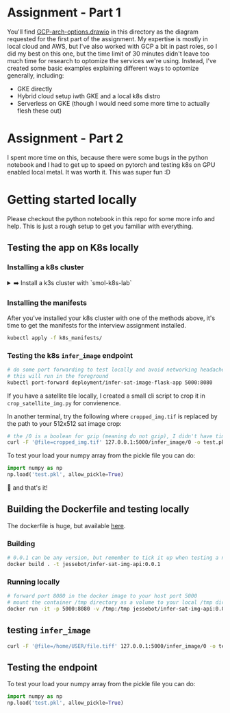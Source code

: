 # Assignment - Part 1
You'll find [GCP-arch-options.drawio](./GCP-arch-options.drawio) in this directory as the diagram requested for the first part of the assignment. My expertise is mostly in local cloud and AWS, but I've also worked with GCP a bit in past roles, so I did my best on this one, but the time limit of 30 minutes didn't leave too much time for research to optomize the services we're using. Instead, I've created some basic examples explaining different ways to optomize generally, including:

- GKE directly
- Hybrid cloud setup iwth GKE and a local k8s distro
- Serverless on GKE (though I would need some more time to actually flesh these out)

# Assignment - Part 2

I spent more time on this, because there were some bugs in the python notebook and I had to get up to speed on pytorch and testing k8s on GPU enabled local metal. It was worth it. This was super fun :D

# Getting started locally

Please checkout the python notebook in this repo for some more info and help. This is just a rough setup to get you familiar with everything.

## Testing the app on K8s locally

### Installing a k8s cluster

<details>
  <summary>➡️  Install a k3s cluster with `smol-k8s-lab`</summary>

#### Using smol-k8s-lab
I wrote this tool this year for working locally on k8s projects.
You can check it out on [github](https://github.com/small-hack/smol-k8s-lab).

It installs metallb, the nginx ingress controller, and can also install argocd,
as well as the external secrets provider.

```bash
pip3.11 install smol-k8s-lab

# make sure you create this config directory (will be automated soon)
mkdir -p ~/.config/smol-k8s-lab

# set this to a free IP on your network (don't forget the CIDR notation!) and then you can use it in your local DNS
# you can setup an A record for your domain in your pihole 'local DNS' if you're using that, or ping me, and I can help you with your local router!
echo -e "metallb_address_pool:\n  - 192.168.42.42/32" > ~/.config/smol-k8s-lab/config.yaml

# this is used for SSL with lets encrypt
echo "email: name@email.com" >> ~/.config/smol-k8s-lab/config.yaml

# this is the log level, which I set to debug so you can see everything going on
echo -e "log:\n  level: debug" >> ~/.config/smol-k8s-lab/config.yaml

# k3s is best on Linux (note: torch is not made for macOS and will not run on a mac with no GPU)
# NOTE: THIS REQUIRES SUDO ACCESS
smol-k8s-lab k3s
```

</details>

### Installing the manifests

After you've installed your k8s cluster with one of the methods above,
it's time to get the manifests for the interview assignment installed.

```bash
kubectl apply -f k8s_manifests/
```

### Testing the k8s `infer_image` endpoint

```bash
# do some port forwarding to test locally and avoid networking headaches
# this will run in the foreground
kubectl port-forward deployment/infer-sat-image-flask-app 5000:8080
```

If you have a satellite tile locally, I created a small cli script to crop it in `crop_satellite_img.py` for convienence.

In another terminal, try the following where `cropped_img.tif` is replaced by the path to your 512x512 sat image crop:
```bash
# the /0 is a boolean for gzip (meaning do not gzip), I didn't have time to implement the gzip enabled
curl -F '@file=cropped_img.tif' 127.0.0.1:5000/infer_image/0 -o test.pkl
```

To test your load your numpy array from the pickle file you can do:
```python
import numpy as np
np.load('test.pkl', allow_pickle=True)
```
:tada: and that's it!

## Building the Dockerfile and testing locally

The dockerfile is huge, but available [here](https://hub.docker.com/r/jessebot/infer-sat-image-api).

### Building

```bash
# 0.0.1 can be any version, but remember to tick it up when testing a new build
docker build . -t jessebot/infer-sat-img-api:0.0.1
```

### Running locally

```bash
# forward port 8080 in the docker image to your host port 5000
# mount the container /tmp directory as a volume to your local /tmp directory
docker run -it -p 5000:8080 -v /tmp:/tmp jessebot/infer-sat-img-api:0.0.1
```

## testing `infer_image`

```bash
curl -F '@file=/home/USER/file.tiff' 127.0.0.1:5000/infer_image/0 -o test.pkl
```

## Testing the endpoint
To test your load your numpy array from the pickle file you can do:
```python
import numpy as np
np.load('test.pkl', allow_pickle=True)
```
